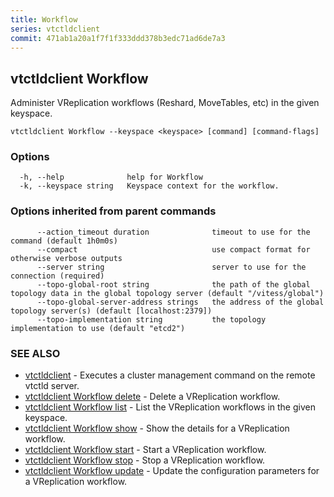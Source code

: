 ```yaml
---
title: Workflow
series: vtctldclient
commit: 471ab1a20a1f7f1f333ddd378b3edc71ad6de7a3
---
```

## vtctldclient Workflow

Administer VReplication workflows (Reshard, MoveTables, etc) in the given keyspace.

```
vtctldclient Workflow --keyspace <keyspace> [command] [command-flags]
```

### Options

```
  -h, --help              help for Workflow
  -k, --keyspace string   Keyspace context for the workflow.
```

### Options inherited from parent commands

```
      --action_timeout duration              timeout to use for the command (default 1h0m0s)
      --compact                              use compact format for otherwise verbose outputs
      --server string                        server to use for the connection (required)
      --topo-global-root string              the path of the global topology data in the global topology server (default "/vitess/global")
      --topo-global-server-address strings   the address of the global topology server(s) (default [localhost:2379])
      --topo-implementation string           the topology implementation to use (default "etcd2")
```

### SEE ALSO

* [vtctldclient](../)	 - Executes a cluster management command on the remote vtctld server.
* [vtctldclient Workflow delete](./vtctldclient_workflow_delete/)	 - Delete a VReplication workflow.
* [vtctldclient Workflow list](./vtctldclient_workflow_list/)	 - List the VReplication workflows in the given keyspace.
* [vtctldclient Workflow show](./vtctldclient_workflow_show/)	 - Show the details for a VReplication workflow.
* [vtctldclient Workflow start](./vtctldclient_workflow_start/)	 - Start a VReplication workflow.
* [vtctldclient Workflow stop](./vtctldclient_workflow_stop/)	 - Stop a VReplication workflow.
* [vtctldclient Workflow update](./vtctldclient_workflow_update/)	 - Update the configuration parameters for a VReplication workflow.

